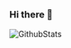 ### Hi there 👋

![GithubStats](https://github-readme-stats.vercel.app/api?username=coderfix-lab&show_icons=true&theme=dark&count_private=true)
